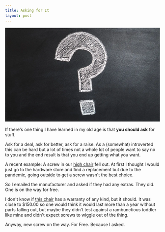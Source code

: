 ```yaml
---
title: Asking for It
layout: post
---
```


![image](/images/question.webp)

If there's one thing I have learned in my old age is that **you should ask** for stuff.

Ask for a deal, ask for better, ask for a raise. As a (somewhat) introverted this can be hard but a lot of times not a whole lot of people want to say no to you and the end result is that you end up getting what you want.

A recent example: A screw in our [high chair](https://jim.am/high-chair/) fell out. At first I thought I would just go to the hardware store and find a replacement but due to the pandemic, going outside to get a screw wasn't the best choice.

So I emailed the manufacturer and asked if they had any extras. They did. One is on the way for free.

I don't know if [this chair](https://amzn.to/34xN9fn) has a warranty of any kind, but it should. It was close to $150.00 so one would think it would last more than a year without parts falling out, but maybe they didn't test against a rambunctious toddler like mine and didn't expect screws to wiggle out of the thing.

Anyway, new screw on the way. For Free. Because I asked.

